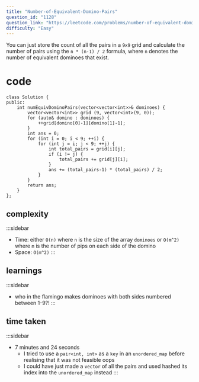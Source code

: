 ```yaml
---
title: "Number-of-Equivalent-Domino-Pairs"
question_id: "1128"
question_link: "https://leetcode.com/problems/number-of-equivalent-domino-pairs/"
difficulty: "Easy"
---
```


You can just store the count of all the pairs in a `9x9` grid
and calculate the number of pairs using the `n * (n-1) / 2` formula,
where `n` denotes the number of equivalent dominoes that exist.

# cod<span>e</span>

```{.cpp}
class Solution {
public:
    int numEquivDominoPairs(vector<vector<int>>& dominoes) {
        vector<vector<int>> grid (9, vector<int>(9, 0));
        for (auto& domino : dominoes) {
            ++grid[domino[0]-1][domino[1]-1];
        }
        int ans = 0;
        for (int i = 0; i < 9; ++i) {
            for (int j = i; j < 9; ++j) {
                int total_pairs = grid[i][j];
                if (i != j) {
                    total_pairs += grid[j][i];
                }
                ans += (total_pairs-1) * (total_pairs) / 2;
            }
        }
        return ans;
    }
};
```

## complexit<span>y</span>

:::sidebar
- Time: either `O(n)` where `n` is the size of the array `dominoes` or `O(m^2)` where `m` is the number of pips on each side of the domino
- Space: `O(m^2)`
:::

## learning<span>s</span>

:::sidebar
- who in the flamingo makes dominoes with both sides numbered between 1-9?!
:::

## time take<span>n</span>

:::sidebar
- 7 minutes and 24 seconds
    - I tried to use a `pair<int, int>` as a `key` in an `unordered_map` before realising that it was not feasible oops
    - I could have just made a `vector` of all the pairs and used hashed its index into the `unordered_map` instead
:::
